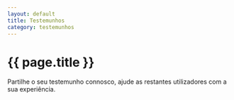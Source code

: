 ```yaml
---
layout: default
title: Testemunhos
category: testemunhos
---
```


# {{ page.title }}

Partilhe o seu testemunho connosco, ajude as restantes utilizadores com a sua experiência.